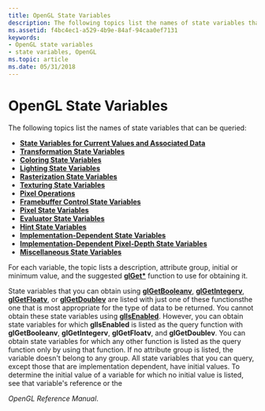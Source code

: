 ```yaml
---
title: OpenGL State Variables
description: The following topics list the names of state variables that can be queried
ms.assetid: f4bc4ec1-a529-4b9e-84af-94caa0ef7131
keywords:
- OpenGL state variables
- state variables, OpenGL
ms.topic: article
ms.date: 05/31/2018
---
```


# OpenGL State Variables

The following topics list the names of state variables that can be queried:

-   [**State Variables for Current Values and Associated Data**](state-variables-for-current-values-and-associated-data.md)
-   [**Transformation State Variables**](transformation-state-variables.md)
-   [**Coloring State Variables**](coloring-state-variables.md)
-   [**Lighting State Variables**](lighting-state-variables.md)
-   [**Rasterization State Variables**](rasterization-state-variables.md)
-   [**Texturing State Variables**](texturing-state-variables.md)
-   [**Pixel Operations**](pixel-operations.md)
-   [**Framebuffer Control State Variables**](framebuffer-control-state-variables.md)
-   [**Pixel State Variables**](pixel-state-variables.md)
-   [**Evaluator State Variables**](evaluator-state-variables.md)
-   [**Hint State Variables**](hint-state-variables.md)
-   [**Implementation-Dependent State Variables**](implementation-dependent-state-variables.md)
-   [**Implementation-Dependent Pixel-Depth State Variables**](implementation-dependent-pixel-depth-state-variables.md)
-   [**Miscellaneous State Variables**](miscellaneous-state-variables.md)

For each variable, the topic lists a description, attribute group, initial or minimum value, and the suggested [**glGet\***](glgetbooleanv--glgetdoublev--glgetfloatv--glgetintegerv.md) function to use for obtaining it.

State variables that you can obtain using [**glGetBooleanv**](glgetbooleanv.md), [**glGetIntegerv**](glgetintegerv.md), [**glGetFloatv**](glgetfloatv.md), or [**glGetDoublev**](glgetdoublev.md) are listed with just one of these functionsthe one that is most appropriate for the type of data to be returned. You cannot obtain these state variables using [**glIsEnabled**](glisenabled.md). However, you can obtain state variables for which **glIsEnabled** is listed as the query function with **glGetBooleanv**, **glGetIntegerv**, **glGetFloatv**, and **glGetDoublev**. You can obtain state variables for which any other function is listed as the query function only by using that function. If no attribute group is listed, the variable doesn't belong to any group. All state variables that you can query, except those that are implementation dependent, have initial values. To determine the initial value of a variable for which no initial value is listed, see that variable's reference or the

*OpenGL Reference Manual*.

 

 




